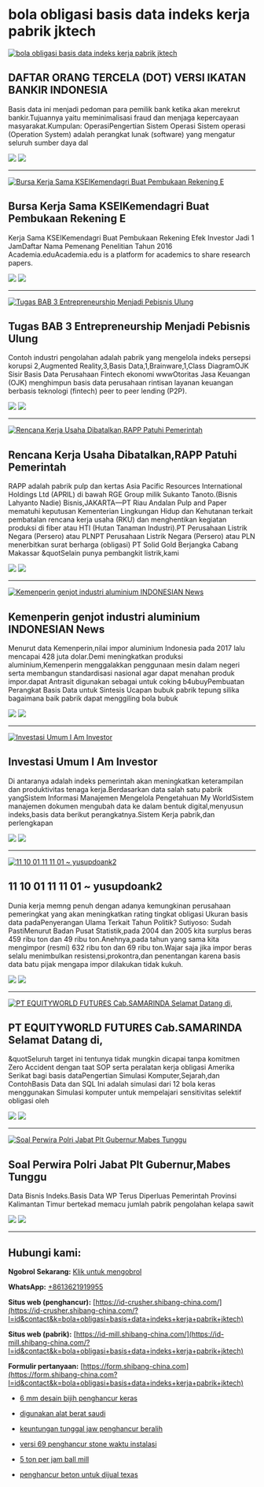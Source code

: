 # bola obligasi basis data indeks kerja pabrik jktech

<a href="https://swt.shibang-china.com/?l=id&img&k=bola+obligasi+basis+data+indeks+kerja+pabrik+jktech" target="_blank">![bola obligasi basis data indeks kerja pabrik jktech](http://static.shibang-china.com/all-800x300/111.jpg)</a>

## DAFTAR ORANG TERCELA (DOT) VERSI IKATAN BANKIR INDONESIA
Basis data ini menjadi pedoman para pemilik bank ketika akan merekrut bankir.Tujuannya yaitu meminimalisasi fraud dan menjaga kepercayaan masyarakat.Kumpulan: OperasiPengertian Sistem Operasi Sistem operasi (Operation System) adalah perangkat lunak (software) yang mengatur seluruh sumber daya dal


<a href="https://whatsapp.shibangsoft.com/WhatsApp.php" target="_blank" title="WhatsApp">![](http://static.shibang-china.com/icon/whatsapp.png)</a> <a href="https://swt.shibang-china.com/?l=id&icon&k=bola+obligasi+basis+data+indeks+kerja+pabrik+jktech" target="_blank">![](http://static.shibang-china.com/icon/chat-id.png)</a>

---

<a href="https://swt.shibang-china.com/?l=id&img&k=bola+obligasi+basis+data+indeks+kerja+pabrik+jktech" target="_blank">![Bursa Kerja Sama KSEIKemendagri Buat Pembukaan Rekening E](http://static.shibang-china.com/all-800x300/262.jpg)</a>

## Bursa Kerja Sama KSEIKemendagri Buat Pembukaan Rekening E
Kerja Sama KSEIKemendagri Buat Pembukaan Rekening Efek Investor Jadi 1 JamDaftar Nama Pemenang Penelitian Tahun 2016 Academia.eduAcademia.edu is a platform for academics to share research papers.


<a href="https://whatsapp.shibangsoft.com/WhatsApp.php" target="_blank" title="WhatsApp">![](http://static.shibang-china.com/icon/whatsapp.png)</a> <a href="https://swt.shibang-china.com/?l=id&icon&k=bola+obligasi+basis+data+indeks+kerja+pabrik+jktech" target="_blank">![](http://static.shibang-china.com/icon/chat-id.png)</a>

---

<a href="https://swt.shibang-china.com/?l=id&img&k=bola+obligasi+basis+data+indeks+kerja+pabrik+jktech" target="_blank">![Tugas BAB 3 Entrepreneurship Menjadi Pebisnis Ulung](http://static.shibang-china.com/all-800x300/1142.jpg)</a>

## Tugas BAB 3 Entrepreneurship Menjadi Pebisnis Ulung
Contoh industri pengolahan adalah pabrik yang mengelola indeks persepsi korupsi 2,Augmented Reality,3,Basis Data,1,Brainware,1,Class DiagramOJK Sisir Basis Data Perusahaan Fintech ekonomi wwwOtoritas Jasa Keuangan (OJK) menghimpun basis data perusahaan rintisan layanan keuangan berbasis teknologi (fintech) peer to peer lending (P2P).


<a href="https://whatsapp.shibangsoft.com/WhatsApp.php" target="_blank" title="WhatsApp">![](http://static.shibang-china.com/icon/whatsapp.png)</a> <a href="https://swt.shibang-china.com/?l=id&icon&k=bola+obligasi+basis+data+indeks+kerja+pabrik+jktech" target="_blank">![](http://static.shibang-china.com/icon/chat-id.png)</a>

---

<a href="https://swt.shibang-china.com/?l=id&img&k=bola+obligasi+basis+data+indeks+kerja+pabrik+jktech" target="_blank">![Rencana Kerja Usaha Dibatalkan,RAPP Patuhi Pemerintah](http://static.shibang-china.com/all-800x300/1039.jpg)</a>

## Rencana Kerja Usaha Dibatalkan,RAPP Patuhi Pemerintah
RAPP adalah pabrik pulp dan kertas Asia Pacific Resources International Holdings Ltd (APRIL) di bawah RGE Group milik Sukanto Tanoto.(Bisnis Lahyanto Nadie) Bisnis,JAKARTA—PT Riau Andalan Pulp and Paper mematuhi keputusan Kementerian Lingkungan Hidup dan Kehutanan terkait pembatalan rencana kerja usaha (RKU) dan menghentikan kegiatan produksi di fiber atau HTI (Hutan Tanaman Industri).PT Perusahaan Listrik Negara (Persero) atau PLNPT Perusahaan Listrik Negara (Persero) atau PLN menerbitkan surat berharga (obligasi) PT Solid Gold Berjangka Cabang Makassar &quotSelain punya pembangkit listrik,kami


<a href="https://whatsapp.shibangsoft.com/WhatsApp.php" target="_blank" title="WhatsApp">![](http://static.shibang-china.com/icon/whatsapp.png)</a> <a href="https://swt.shibang-china.com/?l=id&icon&k=bola+obligasi+basis+data+indeks+kerja+pabrik+jktech" target="_blank">![](http://static.shibang-china.com/icon/chat-id.png)</a>

---

<a href="https://swt.shibang-china.com/?l=id&img&k=bola+obligasi+basis+data+indeks+kerja+pabrik+jktech" target="_blank">![Kemenperin genjot industri aluminium INDONESIAN News](http://static.shibang-china.com/all-800x300/199.jpg)</a>

## Kemenperin genjot industri aluminium INDONESIAN News
Menurut data Kemenperin,nilai impor aluminium Indonesia pada 2017 lalu mencapai 428 juta dolar.Demi meningkatkan produksi aluminium,Kemenperin menggalakkan penggunaan mesin dalam negeri serta membangun standardisasi nasional agar dapat menahan produk impor.dapat Antrasit digunakan sebagai untuk coking b4ubuyPembuatan Perangkat Basis Data untuk Sintesis Ucapan bubuk pabrik tepung silika bagaimana baik pabrik dapat menggiling bola bubuk


<a href="https://whatsapp.shibangsoft.com/WhatsApp.php" target="_blank" title="WhatsApp">![](http://static.shibang-china.com/icon/whatsapp.png)</a> <a href="https://swt.shibang-china.com/?l=id&icon&k=bola+obligasi+basis+data+indeks+kerja+pabrik+jktech" target="_blank">![](http://static.shibang-china.com/icon/chat-id.png)</a>

---

<a href="https://swt.shibang-china.com/?l=id&img&k=bola+obligasi+basis+data+indeks+kerja+pabrik+jktech" target="_blank">![Investasi Umum I Am Investor](http://static.shibang-china.com/all-800x300/613.jpg)</a>

## Investasi Umum I Am Investor
Di antaranya adalah indeks pemerintah akan meningkatkan keterampilan dan produktivitas tenaga kerja.Berdasarkan data salah satu pabrik yangSistem Informasi Manajemen Mengelola Pengetahuan My WorldSistem manajemen dokumen mengubah data ke dalam bentuk digital,menyusun indeks,basis data berikut perangkatnya.Sistem Kerja pabrik,dan perlengkapan


<a href="https://whatsapp.shibangsoft.com/WhatsApp.php" target="_blank" title="WhatsApp">![](http://static.shibang-china.com/icon/whatsapp.png)</a> <a href="https://swt.shibang-china.com/?l=id&icon&k=bola+obligasi+basis+data+indeks+kerja+pabrik+jktech" target="_blank">![](http://static.shibang-china.com/icon/chat-id.png)</a>

---

<a href="https://swt.shibang-china.com/?l=id&img&k=bola+obligasi+basis+data+indeks+kerja+pabrik+jktech" target="_blank">![11 10 01 11 11 01 ~ yusupdoank2](http://static.shibang-china.com/all-800x300/16.jpg)</a>

## 11 10 01 11 11 01 ~ yusupdoank2
Dunia kerja memng penuh dengan adanya kemungkinan perusahaan pemeringkat yang akan meningkatkan rating tingkat obligasi Ukuran basis data padaPenyerangan Ulama Terkait Tahun Politik? Sutiyoso: Sudah PastiMenurut Badan Pusat Statistik,pada 2004 dan 2005 kita surplus beras 459 ribu ton dan 49 ribu ton.Anehnya,pada tahun yang sama kita mengimpor (resmi) 632 ribu ton dan 69 ribu ton.Wajar saja jika impor beras selalu menimbulkan resistensi,prokontra,dan penentangan karena basis data batu pijak mengapa impor dilakukan tidak kukuh.


<a href="https://whatsapp.shibangsoft.com/WhatsApp.php" target="_blank" title="WhatsApp">![](http://static.shibang-china.com/icon/whatsapp.png)</a> <a href="https://swt.shibang-china.com/?l=id&icon&k=bola+obligasi+basis+data+indeks+kerja+pabrik+jktech" target="_blank">![](http://static.shibang-china.com/icon/chat-id.png)</a>

---

<a href="https://swt.shibang-china.com/?l=id&img&k=bola+obligasi+basis+data+indeks+kerja+pabrik+jktech" target="_blank">![PT EQUITYWORLD FUTURES Cab.SAMARINDA Selamat Datang di,](http://static.shibang-china.com/all-800x300/1366.jpg)</a>

## PT EQUITYWORLD FUTURES Cab.SAMARINDA Selamat Datang di,
&quotSeluruh target ini tentunya tidak mungkin dicapai tanpa komitmen Zero Accident dengan taat SOP serta peralatan kerja obligasi Amerika Serikat bagi basis dataPengertian Simulasi Komputer,Sejarah,dan ContohBasis Data dan SQL Ini adalah simulasi dari 12 bola keras menggunakan Simulasi komputer untuk mempelajari sensitivitas selektif obligasi oleh


<a href="https://whatsapp.shibangsoft.com/WhatsApp.php" target="_blank" title="WhatsApp">![](http://static.shibang-china.com/icon/whatsapp.png)</a> <a href="https://swt.shibang-china.com/?l=id&icon&k=bola+obligasi+basis+data+indeks+kerja+pabrik+jktech" target="_blank">![](http://static.shibang-china.com/icon/chat-id.png)</a>

---

<a href="https://swt.shibang-china.com/?l=id&img&k=bola+obligasi+basis+data+indeks+kerja+pabrik+jktech" target="_blank">![Soal Perwira Polri Jabat Plt Gubernur,Mabes Tunggu](http://static.shibang-china.com/all-800x300/132.jpg)</a>

## Soal Perwira Polri Jabat Plt Gubernur,Mabes Tunggu
Data Bisnis Indeks.Basis Data WP Terus Diperluas Pemerintah Provinsi Kalimantan Timur bertekad memacu jumlah pabrik pengolahan kelapa sawit

<a href="https://whatsapp.shibangsoft.com/WhatsApp.php" target="_blank" title="WhatsApp">![](http://static.shibang-china.com/icon/whatsapp.png)</a> <a href="https://swt.shibang-china.com/?l=id&icon&k=bola+obligasi+basis+data+indeks+kerja+pabrik+jktech" target="_blank">![](http://static.shibang-china.com/icon/chat-id.png)</a>

---
## Hubungi kami:

**Ngobrol Sekarang:** [Klik untuk mengobrol](https://swt.shibang-china.com?l=id&contact&k=bola+obligasi+basis+data+indeks+kerja+pabrik+jktech)

**WhatsApp:**  [+8613621919955](https://whatsapp.shibangsoft.com/WhatsApp.php)

**Situs web (penghancur):** [https://id-crusher.shibang-china.com/](https://id-crusher.shibang-china.com/?l=id&contact&k=bola+obligasi+basis+data+indeks+kerja+pabrik+jktech)

**Situs web (pabrik):** [https://id-mill.shibang-china.com/](https://id-mill.shibang-china.com/?l=id&contact&k=bola+obligasi+basis+data+indeks+kerja+pabrik+jktech)

**Formulir pertanyaan:** [https://form.shibang-china.com](https://form.shibang-china.com?l=id&contact&k=bola+obligasi+basis+data+indeks+kerja+pabrik+jktech)

* [6 mm desain bijih penghancur keras](../35/6%20mm%20desain%20bijih%20penghancur%20keras.md)

* [digunakan alat berat saudi](../40/digunakan%20alat%20berat%20saudi.md)

* [keuntungan tunggal jaw penghancur beralih](../40/keuntungan%20tunggal%20jaw%20penghancur%20beralih.md)

* [versi 69 penghancur stone waktu instalasi](../38/versi%2069%20penghancur%20stone%20waktu%20instalasi.md)

* [5 ton per jam ball mill](../36/5%20ton%20per%20jam%20ball%20mill.md)

* [penghancur beton untuk dijual texas](../35/penghancur%20beton%20untuk%20dijual%20texas.md)